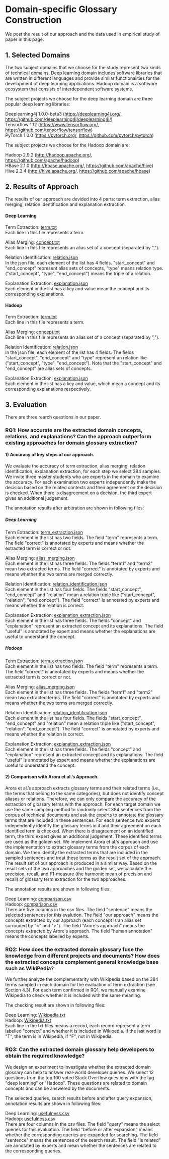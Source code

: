 # Domain-specific Glossary Construction

We post the result of our approach and the data used in empirical study of paper in this page.


## 1. Selected Domains
The two subject domains that we choose for the study represent two kinds of technical domains. Deep learning domain includes software libraries that are written in different languages and provide similar functionalities for the development of deep learning applications. Hadoop domain is a software ecosystem that consists of interdependent software systems. 

The subject projects we choose for the deep learning domain are three popular deep learning libraries:

Deeplearning4j 1.0.0-beta3 (https://deeplearning4j.org/, https://github.com/deeplearning4j/deeplearning4j/)<br>
Tensorflow 1.12 (https://www.tensorflow.org/, https://github.com/tensorflow/tensorflow)<br>
PyTorch 1.0.0 (https://pytorch.org/, https://github.com/pytorch/pytorch)<br>

The subject projects we choose for the Hadoop domain are:

Hadoop 2.9.2 (http://hadoop.apache.org/, https://github.com/apache/hadoop)<br>
HBase 2.1.0 (http://hbase.apache.org/, https://github.com/apache/hive)<br>
Hive 2.3.4 (http://hive.apache.org/, https://github.com/apache/hbase)<br>

## 2. Results of Approach
The results of our approach are devided into 4 parts: term extraction, alias merging, relation identification and explanation extraction.

#### Deep Learning

Term Extraction: [term.txt](./Result/DeepLearning/term.txt)<br>
Each line in this file represents a term.

Alias Merging: [concept.txt](./Result/DeepLearning/concept.txt)<br>
Each line in this file represents an alias set of a concept (separated by ",").

Relation Identification: [relation.json](./Result/DeepLearning/relation.json)<br>
In the json file, each element of the list has 4 fields. "start_concept" and "end_concept" represent alias sets of concepts, "type" means relation type. ("start_concept", "type", "end_concept") means the triple of a relation.

Explanation Extraction: [explanation.json](./Result/DeepLearning/explanation.json)<br>
Each element in the list has a key and value mean the concept and its corresponding explanations.

#### Hadoop

Term Extraction: [term.txt](./Result/Hadoop/term.txt)<br>
Each line in this file represents a term.

Alias Merging: [concept.txt](./Result/Hadoop/concept.txt)<br>
Each line in this file represents an alias set of a concept (separated by ",").

Relation Identification: [relation.json](./Result/Hadoop/relation.json)<br>
In the json file, each element of the list has 4 fields. The fields "start_concept", "end_concept" and "type" represent an relation like ("start_concept", "type", "end_concept"). Note that the "start_concept" and "end_concept" are alias sets of concepts.

Explanation Extraction: [explanation.json](./Result/Hadoop/explanation.json)<br>
Each element in the list has a key and value, which mean a concept and its corresponding explanations respectively.

## 3. Evaluation
There are three rearch questions in our paper.

### RQ1: How accurate are the extracted domain concepts, relations, and explanations? Can the approach outperform existing approaches for domain glossary extraction?

#### 1) Accuracy of key steps of our approach.
We evaluate the accuracy of term extraction, alias merging, relation identification, explanation extraction, for each step we select 384 samples. We invite three master students who are experts in the domain to examine the accuracy. For each examination two experts independently make the decision based on the related contexts and their agreement on the decision is checked. When there is disagreement on a decision, the third expert gives an additional judgement.

The annotation results after arbitration are shown in following files:

##### Deep Learning

Term Extraction: [term_extraction.json](./RQ1/DeepLearning/term_extraction.json)<br>
Each element in the list has two fields. The field "term" represents a term. The field "correct" is annotated by experts and means whether the extracted term is correct or not.

Alias Merging: [alias_merging.json](./RQ1/DeepLearning/alias_merging.json)<br>Each element in the list has three fields. The fields "term1" and "term2" mean two extracted terms. The field "correct" is annotated by experts and means whether the two terms are merged correctly.

Relation Identification: [relation_identification.json](./RQ1/DeepLearning/relation_identification.json)<br>
Each element in the list has four fields. The fields "start_concept", "end_concept" and "relation" mean a relation triple like ("start_concept", "relation", "end_concept"). The field "correct" is annotated by experts and means whether the relation is correct.

Explanation Extraction: [explanation_extraction.json](./RQ1/DeepLearning/explanation_extraction.json)<br>
Each element in the list has three fields. The fields "concept" and "explanation" represent an extracted concept and its explanations. The field "useful" is annotated by expert and means whether the explanations are useful to understand the concept.

##### Hadoop

Term Extraction: [term_extraction.json](./RQ1/Hadoop/term_extraction.json)<br>
Each element in the list has two fields. The field "term" represents a term. The field "correct" is annotated by experts and means whether the extracted term is correct or not.

Alias Merging: [alias_merging.json](./RQ1/Hadoop/alias_merging.json)<br>
Each element in the list has three fields. The fields "term1" and "term2" mean two extracted terms. The field "correct" is annotated by experts and means whether the two terms are merged correctly.

Relation Identification: [relation_identification.json](./RQ1/Hadoop/relation_identification.json)<br>
Each element in the list has four fields. The fields "start_concept", "end_concept" and "relation" mean a relation triple like ("start_concept", "relation", "end_concept"). The field "correct" is annotated by experts and means whether the relation is correct.

Explanation Extraction: [explanation_extraction.json](./RQ1/Hadoop/explanation_extraction.json)<br>
Each element in the list has three fields. The fields "concept" and "explanation" represent an extracted concept and its explanations. The field "useful" is annotated by expert and means whether the explanations are useful to understand the concept.

#### 2) Comparison with Arora et al.’s Approach.

Arora et al.’s approach extracts glossary terms and their related terms (i.e., the terms that belong to the same categories), but does not identify concept aliases or relations. Therefore, we can only compare the accuracy of the extraction of glossary terms with the approach. For each target domain we use the same sampling method to randomly select 384 sentences from the corpus of technical documents and ask the experts to annotate the glossary terms that are included in these sentences. For each sentence two experts independently identify the glossary terms in it and their agreement on each identified term is checked. When there is disagreement on an identified term, the third expert gives an additional judgement. These identified terms are used as the golden set. We implement Arora et al.’s approach and use the implementation to extract glossary terms from the corpus of each domain. We then identify the extracted terms that are included in the sampled sentences and treat these terms as the result set of the approach. The result set of our approach is produced in a similar way. Based on the result sets of the two approaches and the golden set, we calculate the precision, recall, and F1-measure (the harmonic mean of precision and recall) of glossary term extraction for the two approaches.

The annotation results are shown in following files:

Deep Learning: [comparison.csv](./RQ1/DeepLearning/comparison.csv)<br>
Hadoop: [comparison.csv](./RQ1/Hadoop/comparison.csv)<br>
There are five columns in the csv files. The field "sentence" means the selected sentences for this evalution. The field "our approach" means the concepts extracted by our approach (each concept is an alias set surrouded by "<" and ">"). The field "Arore's approach" means the concepts extracted by Arore's approach. The field "human annotation" means the concepts labelled by experts.

### RQ2: How does the extracted domain glossary fuse the knowledge from different projects and documents? How does the extracted concepts complement general knowledge base such as WikiPedia?

We further analyze the complementarity with Wikipedia based on the 384 terms sampled in each domain for the evaluation of term extraction (see Section 4.3). For each term confirmed in RQ1, we manually examine Wikipedia to check whether it is included with the same meaning.

The checking result are shown in following files:

Deep Learning: [Wikipedia.txt](./RQ2/DeepLearning_Wikipedia.txt)<br>
Hadoop: [Wikipedia.txt](./RQ2/Hadoop_Wikipedia.txt)<br>
Each line in the txt files means a record, each record represent a term labelled "correct" and whether it is included in Wikipedia. If the last word is "T", the term is in Wikipedia, if "F", not in Wikipedia.


### RQ3: Can the extracted domain glossary help developers to obtain the required knowledge?

We design an experiment to investigate whether the extracted domain glossary can help to answer real-world developer queries. We select 12 questions from the top 100 voted Stack Overflow questions with the tag "deep learning" or "Hadoop". These questions are related to domain concepts and can be answered by the documents.

The selected queries, search results before and after query expansion, annotation results are shown in following files:

Deep Learning: [usefulness.csv](./DeepLearning_usefulness.csv)<br>
Hadoop: [usefulness.csv](./Hadoop_usefulness.csv)<br>
There are four columns in the csv files. The field "query" means the select queries for this evaluatoin. The field "before or after expansion" means whether the corresponding queries are expanded for searching. The field  "sentence" means the sentences of the search result. The field "is related" are annotated by experts and mean whether the sentences are related to the corresponding queries.



